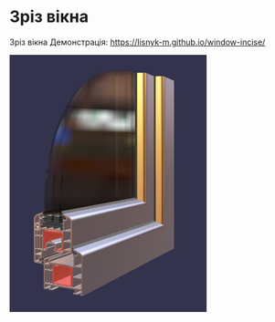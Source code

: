 # Зріз вікна

Зріз вікна Демонстрація:
https://lisnyk-m.github.io/window-incise/


![screenshot](md.png "Скріншот")